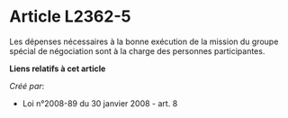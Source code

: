 # Article L2362-5

Les dépenses nécessaires à la bonne exécution de la mission du groupe spécial de négociation sont à la charge des personnes
participantes.

**Liens relatifs à cet article**

_Créé par_:

  - Loi n°2008-89 du 30 janvier 2008 - art. 8
